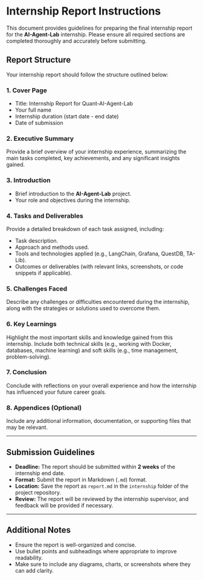# Internship Report Instructions

This document provides guidelines for preparing the final internship report for the **AI-Agent-Lab** internship. Please ensure all required sections are completed thoroughly and accurately before submitting.

## Report Structure

Your internship report should follow the structure outlined below:

### 1. **Cover Page**
   - Title: Internship Report for Quant-AI-Agent-Lab
   - Your full name
   - Internship duration (start date - end date)
   - Date of submission

### 2. **Executive Summary**
   Provide a brief overview of your internship experience, summarizing the main tasks completed, key achievements, and any significant insights gained.

### 3. **Introduction**
   - Brief introduction to the **AI-Agent-Lab** project.
   - Your role and objectives during the internship.

### 4. **Tasks and Deliverables**
   Provide a detailed breakdown of each task assigned, including:
   - Task description.
   - Approach and methods used.
   - Tools and technologies applied (e.g., LangChain, Grafana, QuestDB, TA-Lib).
   - Outcomes or deliverables (with relevant links, screenshots, or code snippets if applicable).

### 5. **Challenges Faced**
   Describe any challenges or difficulties encountered during the internship, along with the strategies or solutions used to overcome them.

### 6. **Key Learnings**
   Highlight the most important skills and knowledge gained from this internship. Include both technical skills (e.g., working with Docker, databases, machine learning) and soft skills (e.g., time management, problem-solving).

### 7. **Conclusion**
   Conclude with reflections on your overall experience and how the internship has influenced your future career goals.

### 8. **Appendices (Optional)**
   Include any additional information, documentation, or supporting files that may be relevant.

---

## Submission Guidelines

- **Deadline:** The report should be submitted within **2 weeks** of the internship end date.
- **Format:** Submit the report in Markdown (`.md`) format. 
- **Location:** Save the report as `report.md` in the `internship` folder of the project repository.
- **Review:** The report will be reviewed by the internship supervisor, and feedback will be provided if necessary.

---

## Additional Notes

- Ensure the report is well-organized and concise.
- Use bullet points and subheadings where appropriate to improve readability.
- Make sure to include any diagrams, charts, or screenshots where they can add clarity.
